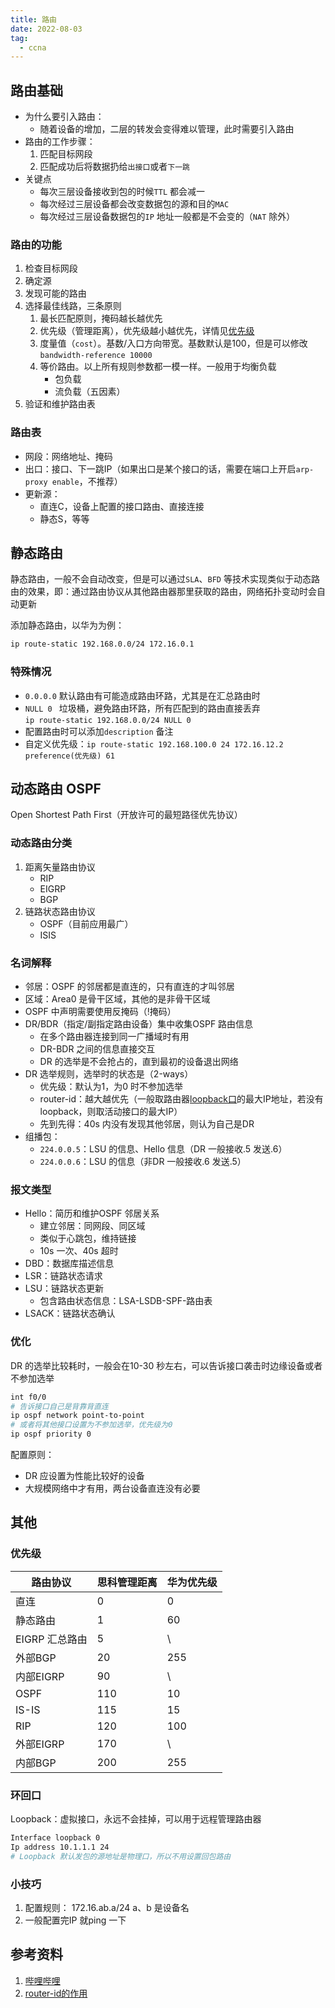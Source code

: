 ```yaml
---
title: 路由  
date: 2022-08-03
tag:   
  - ccna
---  
```


## 路由基础  

- 为什么要引入路由：  
  - 随着设备的增加，二层的转发会变得难以管理，此时需要引入路由  
- 路由的工作步骤：
  1. 匹配目标网段  
  2. 匹配成功后将数据扔给`出接口`或者`下一跳`  
- 关键点  
  - 每次三层设备接收到包的时候`TTL` 都会减一  
  - 每次经过三层设备都会改变数据包的源和目的`MAC`  
  - 每次经过三层设备数据包的`IP` 地址一般都是不会变的（`NAT` 除外）
<!-- more -->
### 路由的功能  
1. 检查目标网段  
2. 确定源  
3. 发现可能的路由  
4. 选择最佳线路，三条原则  
   1. 最长匹配原则，掩码越长越优先  
   2. 优先级（管理距离），优先级越小越优先，详情见[优先级](#优先级)  
   3. 度量值（`cost`）。基数/入口方向带宽。基数默认是100，但是可以修改  
     `bandwidth-reference 10000`  
   4. 等价路由。以上所有规则参数都一模一样。一般用于均衡负载  
      - 包负载  
      - 流负载（五因素）
5. 验证和维护路由表  

### 路由表  
- 网段：网络地址、掩码  
- 出口：接口、下一跳IP（如果出口是某个接口的话，需要在端口上开启`arp-proxy enable`，不推荐）
- 更新源：
  - 直连C，设备上配置的接口路由、直接连接
  - 静态S，等等


## 静态路由  
静态路由，一般不会自动改变，但是可以通过`SLA`、`BFD` 等技术实现类似于动态路由的效果，即：通过路由协议从其他路由器那里获取的路由，网络拓扑变动时会自动更新  

添加静态路由，以华为为例：  
```bash
ip route-static 192.168.0.0/24 172.16.0.1
```

### 特殊情况
- `0.0.0.0` 默认路由有可能造成路由环路，尤其是在汇总路由时  
- `NULL 0 ` 垃圾桶，避免路由环路，所有匹配到的路由直接丢弃  
  `ip route-static 192.168.0.0/24 NULL 0`  
- 配置路由时可以添加`description` 备注
- 自定义优先级：`ip route-static 192.168.100.0 24 172.16.12.2 preference(优先级) 61`

## 动态路由 OSPF  
Open Shortest Path First（开放许可的最短路径优先协议）  
### 动态路由分类  
1. 距离矢量路由协议  
   - RIP  
   - EIGRP  
   - BGP  
2. 链路状态路由协议  
   - OSPF（目前应用最广）  
   - ISIS
  
### 名词解释  
- 邻居：OSPF 的邻居都是直连的，只有直连的才叫邻居  
- 区域：Area0 是骨干区域，其他的是非骨干区域  
- OSPF 中声明需要使用反掩码（!掩码） 
- DR/BDR（指定/副指定路由设备）集中收集OSPF 路由信息
  - 在多个路由器连接到同一广播域时有用  
  - DR-BDR 之间的信息直接交互  
  - DR 的选举是不会抢占的，直到最初的设备退出网络
- DR 选举规则，选举时的状态是（2-ways）  
  - 优先级：默认为1，为0 时不参加选举  
  - router-id：越大越优先（一般取路由器[loopback口](#环回口)的最大IP地址，若没有loopback，则取活动接口的最大IP）    
  - 先到先得：40s 内没有发现其他邻居，则认为自己是DR  
- 组播包：  
  - `224.0.0.5`：LSU 的信息、Hello 信息（DR 一般接收.5 发送.6）  
  - `224.0.0.6`：LSU 的信息（非DR 一般接收.6 发送.5）  
  

### 报文类型 
- Hello：简历和维护OSPF 邻居关系  
  - 建立邻居：同网段、同区域
  - 类似于心跳包，维持链接
  - 10s 一次、40s 超时
- DBD：数据库描述信息  
- LSR：链路状态请求  
- LSU：链路状态更新  
  - 包含路由状态信息：LSA-LSDB-SPF-路由表
- LSACK：链路状态确认  

### 优化  
DR 的选举比较耗时，一般会在10-30 秒左右，可以告诉接口袭击时边缘设备或者不参加选举  
```bash
int f0/0
# 告诉接口自己是背靠背直连
ip ospf network point-to-point 
# 或者将其他接口设置为不参加选举，优先级为0
ip ospf priority 0
```  
配置原则：  
- DR 应设置为性能比较好的设备  
- 大规模网络中才有用，两台设备直连没有必要 




## 其他  
### 优先级  

路由协议|思科管理距离|华为优先级  
---|---|---  
直连|0|0  
静态路由|1|60  
EIGRP 汇总路由|5|\  
外部BGP|20|255  
内部EIGRP|90|\  
OSPF|110|10  
IS-IS|115|15  
RIP|120|100  
外部EIGRP|170|\  
内部BGP|200|255  

### 环回口  
Loopback：虚拟接口，永远不会挂掉，可以用于远程管理路由器  
```bash
Interface loopback 0
Ip address 10.1.1.1 24
# Loopback 默认发包的源地址是物理口，所以不用设置回包路由
```

### 小技巧  
1. 配置规则： 172.16.ab.a/24 a、b 是设备名
2. 一般配置完IP 就ping 一下

## 参考资料  
1. [哔哩哔哩](https://www.bilibili.com/video/BV1kE411N7JV)  
2. [router-id的作用](https://blog.51cto.com/woniudream/1610475)
